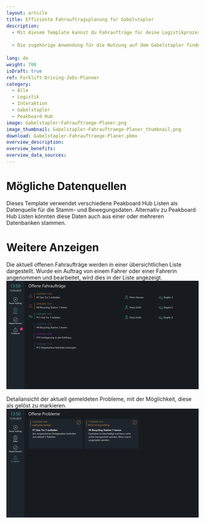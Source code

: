 ```yaml
---
layout: article
title: Effiziente Fahrauftragsplanung für Gabelstapler
description: 
  - Mit diesem Template kannst du Fahraufträge für deine Logistikprozesse einfach und effizient erstellen und verwalten. Die Anwendung ermöglicht dir das Anlegen neuer Fahraufträge für deine Gabelstapler-Flotte und bietet eine Übersicht über alle aktuell offenen Fahraufträge. Zusätzlich kannst du abgeschlossene Aufträge dieser Woche einsehen, um den Fortschritt zu überwachen. Eine weitere Funktion ist die Problemübersicht. Hier werden alle von den Fahrerinnen und Fahrern gemeldeten Probleme angezeigt, und du hast die Möglichkeit, diese als gelöst zu markieren. Dieses Template sorgt für eine nahtlose Koordination deiner Fahraufträge und verbessert die Transparenz und Nachverfolgbarkeit in deiner Logistik.
  
  - Die zugehörige Anwendung für die Nutzung auf dem Gabelstapler findest du [hier](https://templates.peakboard.com/Forklift-Driving-Jobs-Application/index).

lang: de
weight: 700
isDraft: true
ref: Forklift-Driving-Jobs-Planner
category:
  - Alle
  - Logistik
  - Interaktion
  - Gabelstapler
  - Peakboard Hub
image: Gabelstapler-Fahrauftraege-Planer.png
image_thumbnail: Gabelstapler-Fahrauftraege-Planer_thumbnail.png
download: Gabelstapler-Fahrauftraege-Planer.pbmx
overview_description:
overview_benefits:
overview_data_sources:
---
```

# Mögliche Datenquellen
Dieses Template verwendet verschiedene Peakboard Hub Listen als Datenquelle für die Stamm- und Bewegungsdaten. Alternativ zu Peakboard Hub Listen könnten diese Daten auch aus einer oder mehreren Datenbanken stammen. 

# Weitere Anzeigen
Die aktuell offenen Fahraufträge werden in einer übersichtlichen Liste dargestellt. Wurde ein Auftrag von einem Fahrer oder einer Fahrerin angenommen und bearbeitet, wird dies in der Liste angezeigt.
![image_live](Gabelstapler-Fahrauftraege-Planer-Offene-Fahrauftraege.png)

Detailansicht der aktuell gemeldeten Probleme, mit der Möglichkeit, diese als gelöst zu markieren.
![image_live](Gabelstapler-Fahrauftraege-Planer-Offene-Probleme.png)

